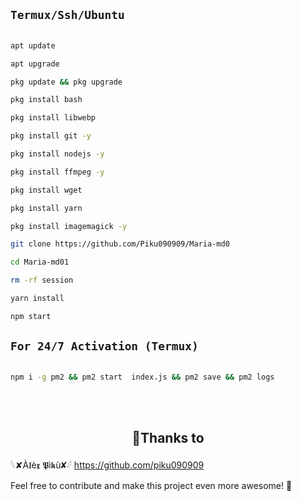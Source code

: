 

## `Termux/Ssh/Ubuntu`

```bash

apt update

apt upgrade

pkg update && pkg upgrade

pkg install bash

pkg install libwebp

pkg install git -y

pkg install nodejs -y 

pkg install ffmpeg -y 

pkg install wget

pkg install yarn

pkg install imagemagick -y

git clone https://github.com/Piku090909/Maria-md0

cd Maria-md01

rm -rf session

yarn install

npm start

```

## `For 24/7 Activation (Termux)`

```bash

npm i -g pm2 && pm2 start  index.js && pm2 save && pm2 logs

```
<br>
<br>
 <h2 align="center"> 🔖Thanks to
</h2>

𓆩‎✘À𝖑è𝖝 𝕻ì𝖐ù✘𓆪
https://github.com/piku090909

Feel free to contribute and make this project even more awesome! 🌟
